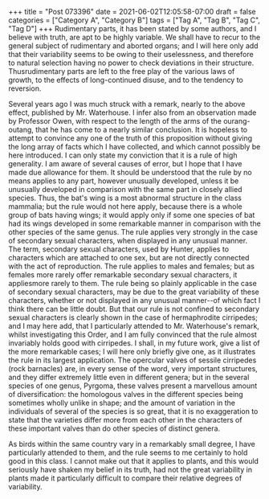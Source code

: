 +++
title = "Post 073396"
date = 2021-06-02T12:05:58-07:00
draft = false
categories = ["Category A", "Category B"]
tags = ["Tag A", "Tag B", "Tag C", "Tag D"]
+++
Rudimentary parts, it has been stated by some authors, and I believe with truth, are apt to be highly variable. We shall have to recur to the general subject of rudimentary and aborted organs; and I will here only add that their variability seems to be owing to their uselessness, and therefore to natural selection having no power to check deviations in their structure. Thusrudimentary parts are left to the free play of the various laws of growth, to the effects of long-continued disuse, and to the tendency to reversion.

Several years ago I was much struck with a remark, nearly to the above effect, published by Mr. Waterhouse. I infer also from an observation made by Professor Owen, with respect to the length of the arms of the ourang-outang, that he has come to a nearly similar conclusion. It is hopeless to attempt to convince any one of the truth of this proposition without giving the long array of facts which I have collected, and which cannot possibly be here introduced. I can only state my conviction that it is a rule of high generality. I am aware of several causes of error, but I hope that I have made due allowance for them. It should be understood that the rule by no means applies to any part, however unusually developed, unless it be unusually developed in comparison with the same part in closely allied species. Thus, the bat's wing is a most abnormal structure in the class mammalia; but the rule would not here apply, because there is a whole group of bats having wings; it would apply only if some one species of bat had its wings developed in some remarkable manner in comparison with the other species of the same genus. The rule applies very strongly in the case of secondary sexual characters, when displayed in any unusual manner. The term, secondary sexual characters, used by Hunter, applies to characters which are attached to one sex, but are not directly connected with the act of reproduction. The rule applies to males and females; but as females more rarely offer remarkable secondary sexual characters, it appliesmore rarely to them. The rule being so plainly applicable in the case of secondary sexual characters, may be due to the great variability of these characters, whether or not displayed in any unusual manner--of which fact I think there can be little doubt. But that our rule is not confined to secondary sexual characters is clearly shown in the case of hermaphrodite cirripedes; and I may here add, that I particularly attended to Mr. Waterhouse's remark, whilst investigating this Order, and I am fully convinced that the rule almost invariably holds good with cirripedes. I shall, in my future work, give a list of the more remarkable cases; I will here only briefly give one, as it illustrates the rule in its largest application. The opercular valves of sessile cirripedes (rock barnacles) are, in every sense of the word, very important structures, and they differ extremely little even in different genera; but in the several species of one genus, Pyrgoma, these valves present a marvellous amount of diversification: the homologous valves in the different species being sometimes wholly unlike in shape; and the amount of variation in the individuals of several of the species is so great, that it is no exaggeration to state that the varieties differ more from each other in the characters of these important valves than do other species of distinct genera.

As birds within the same country vary in a remarkably small degree, I have particularly attended to them, and the rule seems to me certainly to hold good in this class. I cannot make out that it applies to plants, and this would seriously have shaken my belief in its truth, had not the great variability in plants made it particularly difficult to compare their relative degrees of variability.
